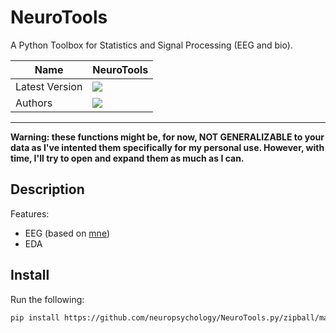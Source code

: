# NeuroTools
A Python Toolbox for Statistics and Signal Processing (EEG and bio).

|Name|NeuroTools|
|----------------|---|
|Latest Version|[![](https://img.shields.io/badge/version-0.0.1-brightgreen.svg)](https://github.com/neuropsychology/NeuroTools.py)|
|Authors|[![](https://img.shields.io/badge/CV-D._Makowski-purple.svg?colorB=9C27B0)](https://cdn.rawgit.com/neuropsychology/Organization/master/CVs/DominiqueMakowski.pdf)|

---

**Warning: these functions might be, for now, NOT GENERALIZABLE to your data as I've intented them specifically for my personal use. However, with time, I'll try to open and expand them as much as I can.**

## Description

Features:

- EEG (based on [mne](http://martinos.org/mne/stable/index.html))
- EDA

## Install

Run the following:

```bash
pip install https://github.com/neuropsychology/NeuroTools.py/zipball/master
```

